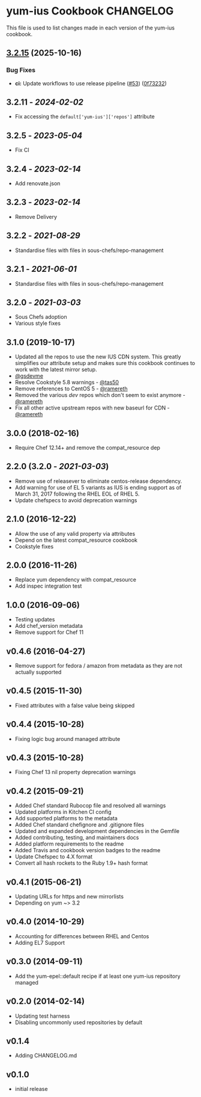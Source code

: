 # yum-ius Cookbook CHANGELOG

This file is used to list changes made in each version of the yum-ius cookbook.

## [3.2.15](https://github.com/sous-chefs/yum-ius/compare/3.2.14...v3.2.15) (2025-10-16)


### Bug Fixes

* **ci:** Update workflows to use release pipeline ([#53](https://github.com/sous-chefs/yum-ius/issues/53)) ([0f73232](https://github.com/sous-chefs/yum-ius/commit/0f7323225f7e0c98d00be10caac7f77745fe5a1f))

## 3.2.11 - *2024-02-02*

* Fix accessing the `default['yum-ius']['repos']` attribute

## 3.2.5 - *2023-05-04*

* Fix CI

## 3.2.4 - *2023-02-14*

* Add renovate.json

## 3.2.3 - *2023-02-14*

* Remove Delivery

## 3.2.2 - *2021-08-29*

* Standardise files with files in sous-chefs/repo-management

## 3.2.1 - *2021-06-01*

* Standardise files with files in sous-chefs/repo-management

## 3.2.0 - *2021-03-03*

* Sous Chefs adoption
* Various style fixes

## 3.1.0 (2019-10-17)

* Updated all the repos to use the new IUS CDN system. This greatly simplifies our attribute setup and makes sure this cookbook continues to work with the latest mirror setup.
* [@gsdevme](https://github.com/gsdevme)
* Resolve Cookstyle 5.8 warnings - [@tas50](https://github.com/tas50)
* Remove references to CentOS 5 - [@ramereth](https://github.com/ramereth)
* Removed the various *dev* repos which don't seem to exist anymore - [@ramereth](https://github.com/ramereth)
* Fix all other active upstream repos with new baseurl for CDN - [@ramereth](https://github.com/ramereth)

## 3.0.0 (2018-02-16)

* Require Chef 12.14+ and remove the compat_resource dep

## 2.2.0 (3.2.0 - *2021-03-03*)

* Remove use of releasever to eliminate centos-release dependency.
* Add warning for use of EL 5 variants as IUS is ending support as of March 31, 2017 following the RHEL EOL of RHEL 5.
* Update chefspecs to avoid deprecation warnings

## 2.1.0 (2016-12-22)

* Allow the use of any valid property via attributes
* Depend on the latest compat_resource cookbook
* Cookstyle fixes

## 2.0.0 (2016-11-26)

* Replace yum dependency with compat_resource
* Add inspec integration test

## 1.0.0 (2016-09-06)

* Testing updates
* Add chef_version metadata
* Remove support for Chef 11

## v0.4.6 (2016-04-27)

* Remove support for fedora / amazon from metadata as they are not actually supported

## v0.4.5 (2015-11-30)

* Fixed attributes with a false value being skipped

## v0.4.4 (2015-10-28)

* Fixing logic bug around managed attribute

## v0.4.3 (2015-10-28)

* Fixing Chef 13 nil property deprecation warnings

## v0.4.2 (2015-09-21)

* Added Chef standard Rubocop file and resolved all warnings
* Updated platforms in Kitchen CI config
* Add supported platforms to the metadata
* Added Chef standard chefignore and .gitignore files
* Updated and expanded development dependencies in the Gemfile
* Added contributing, testing, and maintainers docs
* Added platform requirements to the readme
* Added Travis and cookbook version badges to the readme
* Update Chefspec to 4.X format
* Convert all hash rockets to the Ruby 1.9+ hash format

## v0.4.1 (2015-06-21)

* Updating URLs for https and new mirrorlists
* Depending on yum ~> 3.2

## v0.4.0 (2014-10-29)

* Accounting for differences between RHEL and Centos
* Adding EL7 Support

## v0.3.0 (2014-09-11)

* Add the yum-epel::default recipe if at least one yum-ius repository managed

## v0.2.0 (2014-02-14)

* Updating test harness
* Disabling uncommonly used repositories by default

## v0.1.4

* Adding CHANGELOG.md

## v0.1.0

* initial release
